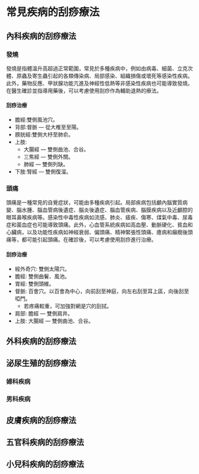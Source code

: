 # 常見疾病的刮痧療法
## 內科疾病的刮痧療法
### 發燒

發燒是指體溫升高超過正常範圍，常見於多種疾病中，例如由病毒、細菌、立克次體、原蟲及寄生蟲引起的各類傳染病、局部感染、組織損傷或壞死等感染性疾病。此外，藥物反應、甲狀腺功能亢進及神經性低熱等非感染性疾病也可能導致發燒。在醫生確診並指導用藥後，可以考慮使用刮痧作為輔助退熱的療法。

#### 刮痧治療

- 膽經:雙側風池穴。
- 背部:督脈 — 從大椎至至陽。
- 膀胱經:雙側大杼至肺俞。
- 上肢:
	- 大腸經 — 雙側曲池、合谷。
	- 三焦經 — 雙側外關。
	- 肺經 — 雙側列缺。
- 下肢:腎經 — 雙側復溜。

### 頭痛

頭痛是一種常見的自覺症狀，可能由多種疾病引起。局部疾病包括顱內腦實質病變、腦水腫、腦血管病後遺症、腦炎後遺症、腦血管疾病、腦膜疾病以及近顱腔的眼耳鼻喉疾病等。感染性中毒性疾病如流感、肺炎、瘧疾、傷寒、煤氣中毒、尿毒症和菌血症也可能導致頭痛。此外，心血管系統疾病如高血壓、動脈硬化、貧血和心臟病，以及功能性疾病如神經衰弱、偏頭痛、精神緊張性頭痛、癔病和癲癇後頭痛等，都可能引起頭痛。在確診後，可以考慮使用刮痧進行治療。

#### 刮痧治療

- 經外奇穴: 雙側太陽穴。
- 膽經: 雙側曲鬢、風池。
- 胃經: 雙側頭維。
- 督脈: 百會穴。以百會為中心，向前刮至神庭，向左右刮至耳上區，向後刮至啞門。
	+ 若疼痛較重，可加強對網是穴的刮拭。
- 肩部: 膽經 — 雙側肩井。
- 上肢: 大腸經 — 雙側曲池、合谷。



## 外科疾病的刮痧療法
## 泌尿生殖的刮痧療法
### 婦科疾病
### 男科疾病
## 皮膚疾病的刮痧療法
## 五官科疾病的刮痧療法
## 小兒科疾病的刮痧療法
